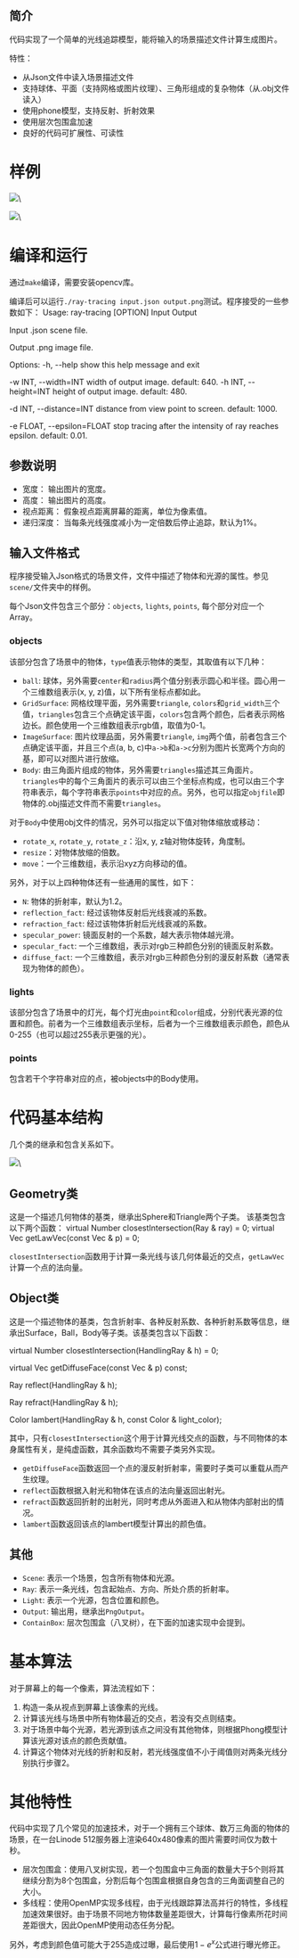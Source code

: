 ﻿## 简介

代码实现了一个简单的光线追踪模型，能将输入的场景描述文件计算生成图片。

特性：

- 从Json文件中读入场景描述文件
- 支持球体、平面（支持网格或图片纹理）、三角形组成的复杂物体（从.obj文件读入）
- 使用phone模型，支持反射、折射效果
- 使用层次包围盒加速
- 良好的代码可扩展性、可读性

# 样例

![](https://github.com/blahgeek/ray-tracing/raw/master/scene/scene1.png)\


![](https://github.com/blahgeek/ray-tracing/raw/master/scene/rose_heart.png)\




# 编译和运行

通过`make`编译，需要安装opencv库。

编译后可以运行`./ray-tracing input.json output.png`测试。程序接受的一些参数如下：
Usage: ray-tracing [OPTION] Input Output


Input .json scene file.

Output .png image file.



Options:
-h, --help show this help message and exit

-w INT, --width=INT   width of output image. default: 640.
-h INT, --height=INT  height of output image. default: 480.

-d INT, --distance=INT 
distance from view point to screen. default: 1000.

-e FLOAT, --epsilon=FLOAT 
stop tracing after the intensity of ray reaches epsilon.
default: 0.01.

## 参数说明

- 宽度： 输出图片的宽度。
- 高度： 输出图片的高度。
- 视点距离： 假象视点距离屏幕的距离，单位为像素值。
- 递归深度： 当每条光线强度减小为一定倍数后停止追踪，默认为1%。

## 输入文件格式

程序接受输入Json格式的场景文件，文件中描述了物体和光源的属性。参见`scene/`文件夹中的样例。

每个Json文件包含三个部分：`objects`, `lights`, `points`, 每个部分对应一个Array。

### objects

该部分包含了场景中的物体，`type`值表示物体的类型，其取值有以下几种：

- `ball`: 球体，另外需要`center`和`radius`两个值分别表示圆心和半径。圆心用一个三维数组表示(x, y, z)值，以下所有坐标点都如此。
- `GridSurface`: 网格纹理平面，另外需要`triangle`, `colors`和`grid_width`三个值，`triangles`包含三个点确定该平面，`colors`包含两个颜色，后者表示网格边长。颜色使用一个三维数组表示rgb值，取值为0-1。
- `ImageSurface`: 图片纹理品面，另外需要`triangle`, `img`两个值，前者包含三个点确定该平面，并且三个点(a, b, c)中`a->b`和`a->c`分别为图片长宽两个方向的基，即可以对图片进行放缩。
- `Body`: 由三角面片组成的物体，另外需要`triangles`描述其三角面片。`triangles`中的每个三角面片的表示可以由三个坐标点构成，也可以由三个字符串表示，每个字符串表示`points`中对应的点。另外，也可以指定`objfile`即物体的.obj描述文件而不需要`triangles`。

对于`Body`中使用obj文件的情况，另外可以指定以下值对物体缩放或移动：

- `rotate_x`, `rotate_y`, `rotate_z`：沿x, y, z轴对物体旋转，角度制。
- `resize`：对物体放缩的倍数。
- `move`：一个三维数组，表示沿xyz方向移动的值。

另外，对于以上四种物体还有一些通用的属性，如下：

- `N`: 物体的折射率，默认为1.2。
- `reflection_fact`: 经过该物体反射后光线衰减的系数。
- `refraction_fact`: 经过该物体折射后光线衰减的系数。
- `specular_power`: 镜面反射的一个系数，越大表示物体越光滑。
- `specular_fact`: 一个三维数组，表示对rgb三种颜色分别的镜面反射系数。
- `diffuse_fact`: 一个三维数组，表示对rgb三种颜色分别的漫反射系数（通常表现为物体的颜色）。

### lights

该部分包含了场景中的灯光，每个灯光由`point`和`color`组成，分别代表光源的位置和颜色。前者为一个三维数组表示坐标，后者为一个三维数组表示颜色，颜色从0-255（也可以超过255表示更强的光）。

### points

包含若干个字符串对应的点，被objects中的Body使用。


# 代码基本结构

几个类的继承和包含关系如下。

![](https://github.com/blahgeek/ray-tracing/raw/master/doc/classes.png)\


## Geometry类

这是一个描述几何物体的基类，继承出Sphere和Triangle两个子类。 该基类包含以下两个函数：
virtual Number closestIntersection(Ray & ray) = 0;
virtual Vec getLawVec(const Vec & p) = 0;


`closestIntersection`函数用于计算一条光线与该几何体最近的交点，`getLawVec`计算一个点的法向量。

## Object类

这是一个描述物体的基类，包含折射率、各种反射系数、各种折射系数等信息，继承出Surface，Ball，Body等子类。该基类包含以下函数：

    
virtual Number closestIntersection(HandlingRay & h) = 0;
    
virtual Vec getDiffuseFace(const Vec & p) const;
   
 Ray reflect(HandlingRay & h);
    
Ray refract(HandlingRay & h);
   
 Color lambert(HandlingRay & h, const Color & light_color);


其中，只有`closestIntersection`这个用于计算光线交点的函数，与不同物体的本身属性有关，是纯虚函数，其余函数均不需要子类另外实现。

- `getDiffuseFace`函数返回一个点的漫反射折射率，需要时子类可以重载从而产生纹理。
- `reflect`函数根据入射光和物体在该点的法向量返回出射光。
- `refract`函数返回折射的出射光，同时考虑从外面进入和从物体内部射出的情况。
- `lambert`函数返回该点的lambert模型计算出的颜色值。

## 其他

- `Scene`: 表示一个场景，包含所有物体和光源。
- `Ray`: 表示一条光线，包含起始点、方向、所处介质的折射率。
- `Light`: 表示一个光源，包含位置和颜色。
- `Output`: 输出用，继承出`PngOutput`。
- `ContainBox`: 层次包围盒（八叉树），在下面的加速实现中会提到。


# 基本算法

对于屏幕上的每一个像素，算法流程如下：

1. 构造一条从视点到屏幕上该像素的光线。
2. 计算该光线与场景中所有物体最近的交点，若没有交点则结束。
3. 对于场景中每个光源，若光源到该点之间没有其他物体，则根据Phong模型计算该光源对该点的颜色贡献值。
4. 计算这个物体对光线的折射和反射，若光线强度值不小于阈值则对两条光线分别执行步骤2。

# 其他特性

代码中实现了几个常见的加速技术，对于一个拥有三个球体、数万三角面的物体的场景，在一台Linode 512服务器上渲染640x480像素的图片需要时间仅为数十秒。

- 层次包围盒：使用八叉树实现，若一个包围盒中三角面的数量大于5个则将其继续分割为8个包围盒，分割后每个包围盒根据自身包含的三角面调整自己的大小。
- 多线程：使用OpenMP实现多线程，由于光线跟踪算法高并行的特性，多线程加速效果很好。由于场景不同地方物体数量差距很大，计算每行像素所花时间差距很大，因此OpenMP使用动态任务分配。

另外，考虑到颜色值可能大于255造成过曝，最后使用$1-e^x$公式进行曝光修正。

